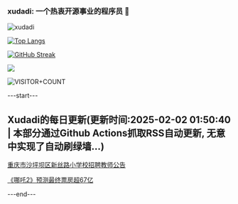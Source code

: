 ### xudadi: 一个热衷开源事业的程序员 👋

![xudadi](https://github-readme-stats-git-masterorgs-github-readme-stats-team.vercel.app/api?username=xudadi)

[![Top Langs](https://github-readme-stats.vercel.app/api/top-langs/?username=xudadi)](https://github.com/anuraghazra/github-readme-stats)

[![GitHub Streak](https://streak-stats.demolab.com?user=xudadi&locale=zh_Hans)](https://git.io/streak-stats)

![](https://raw.githubusercontent.com/xudadi/xudadi/main/assets/github-contribution-grid-snake.svg)

![VISITOR+COUNT](https://komarev.com/ghpvc/?username=xudadi&label=VISITOR+COUNT)


---start---

## Xudadi的每日更新(更新时间:2025-02-02 01:50:40 | 本部分通过Github Actions抓取RSS自动更新, 无意中实现了自动刷绿墙...)

[重庆市沙坪坝区新丝路小学校招聘教师公告](https://www.gongkaoleida.com/article/2277560)

[《哪吒2》预测最终票房超67亿](https://m.163.com/news/article/JNA8VFH70519D3V1.html)

---end---
